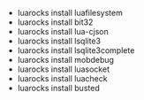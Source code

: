 * luarocks install luafilesystem
* luarocks install bit32
* luarocks install lua-cjson
* luarocks install lsqlite3
* luarocks install lsqlite3complete
* luarocks install mobdebug
* luarocks install luasocket
* luarocks install luacheck
* luarocks install busted
